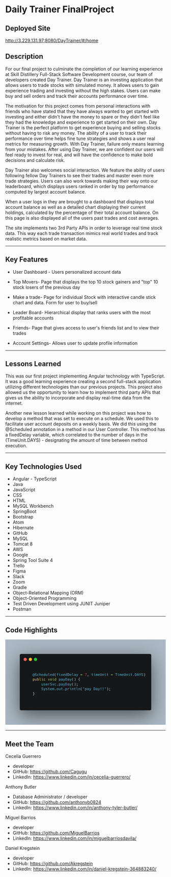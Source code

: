 # Daily Trainer FinalProject

## Deployed Site
http://3.229.131.97:8080/DayTrainer/#/home

## Description

For our final project to culminate the completion of our learning experience at Skill Distillery Full-Stack Software Development course, our team of developers created Day Trainer. Day Trainer is an investing application that allows users to trade stocks with simulated money. It allows users to gain experience trading and investing without the high stakes. Users can make buy and sell orders and track their accounts performance over time.

The motivation for this project comes from personal interactions with friends who have stated that they have always wanted to get started with investing and either didn't have the money to spare or they didn't feel like they had the knowledge and experience to get started on their own. Day Trainer is the perfect platform to get experience buying and selling stocks without having to risk any money. The ability of a user to track their performance over time helps fine tune strategies and shows a user real metrics for measuring growth. With Day Trainer, failure only means learning from your mistakes. After using Day Trainer, we are confident our users will feel ready to invest for real, and will have the confidence to make bold decisions and calculate risk.

Day Trainer also welcomes social interaction. We feature the ability of users following fellow Day Trainers to see their trades and master even more trade strategies. Users can also work towards making their way onto our leaderboard, which displays users ranked in order by top performance computed by largest account balance.

When a user logs in they are brought to a dashboard that displays total account balance as well as a detailed chart displaying their current holdings, calculated by the percentage of their total account balance. On this page is also displayed all of the users past trades and cost averages.

The site implements two 3rd Party APIs in order to leverage real time stock data. This way each trade transaction mimics real world trades and track realistic metrics based on market data.

---
## Key Features

* User Dashboard - Users personalized account data

* Top Movers- Page that displays the top 10 stock gainers and "top" 10 stock losers of the previous day

* Make a trade- Page for individual Stock with interactive candle stick chart and data. Form for user to buy/sell

* Leader Board- Hierarchical display that ranks users with the most profitable accounts

* Friends- Page that gives access to user's friends list and to view their trades

* Account Settings- Allows user to update profile information

---
## Lessons Learned

This was our first project implementing Angular technology with TypeScript. It was a good learning experience creating a second full-stack application utilizing different technologies than our previous projects. This project also allowed us the opportunity to learn how to implement third party APIs that gives us the ability to incorporate and display real-time data from the internet.

Another new lesson learned while working on this project was how to develop a method that was set to execute on a schedule. We used this to facilitate user account deposits on a weekly basis. We did this using the @Scheduled annotation in a method in our User Controller. This method has a fixedDelay variable, which  correlated to the number of days in the (TimeUnit.DAYS) - designating the amount of time between method execution.

---
## Key Technologies Used

* Angular - TypeScript
* Java
* JavaScript
* CSS
* HTML
* MySQL Workbench
* SpringBoot
* Bootstrap
* Atom
* Hibernate
* GitHub
* MySQL
* Tomcat 8
* AWS
* Google
* Spring Tool Suite 4
* Trello
* Figma
* Slack
* Zoom
* Gradle
* Object-Relational Mapping (ORM)
* Object-Oriented Programming
* Test Driven Development using JUNIT Juniper
* Postman

---
## Code Highlights

![alt text](codesnippet1.jpg)

---
## Meet the Team

Cecelia Guerrero

* developer
* GitHub: https://github.com/Cagugu
* LinkedIn: https://www.linkedin.com/in/cecelia-guerrero/

Anthony Butler

* Database Administrator / developer
* GitHub: https://github.com/anthonyb0824
* LinkedIn: https://www.linkedin.com/in/anthony-tyler-butler/

Miguel Barrios

* developer
* GitHub: https://github.com/MiguelBarrios
* LinkedIn: https://www.linkedin.com/in/miguelbarriosdavila/

Daniel Kregstein

* developer
* GitHub: https://github.com/Akregstein
* LinkedIn: https://www.linkedin.com/in/daniel-kregstein-364883240/
